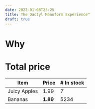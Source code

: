 ```yaml
---
date: 2022-01-08T23:25
title: The Dactyl Manuform Experience™
draft: true
---
```


# Why

# Total price

| Item         | Price     | # In stock |
|--------------|-----------|------------|
| Juicy Apples | 1.99      | *7*        |
| Bananas      | **1.89**  | 5234       |
